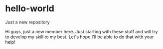 # hello-world
Just a new repository

Hi guys, just a new member here. Just starting with these stuff and will try to develop my skill to my best.
Let's hope I'll be able to do that with your help!
